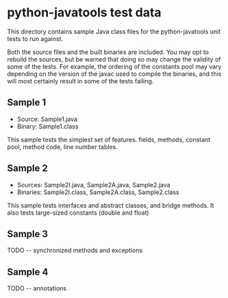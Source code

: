 # python-javatools test data

This directory contains sample Java class files for the
python-javatools unit tests to run against.

Both the source files and the built binaries are included. You may opt
to rebuild the sources, but be warned that doing so may change the
validity of some of the tests. For example, the ordering of the
constants pool may vary depending on the version of the javac used to
compile the binaries, and this will most certainly result in some of
the tests failing.


## Sample 1

- Source: Sample1.java
- Binary: Sample1.class

This sample tests the simplest set of features. fields, methods,
constant pool, method code, line number tables.


## Sample 2

- Sources: Sample2I.java, Sample2A.java, Sample2.java
- Binaries: Sample2I.class, Sample2A.class, Sample2.class

This sample tests interfaces and abstract classes, and bridge
methods. It also tests large-sized constants (double and float)


## Sample 3

TODO -- synchronized methods and exceptions


## Sample 4

TODO -- annotations
